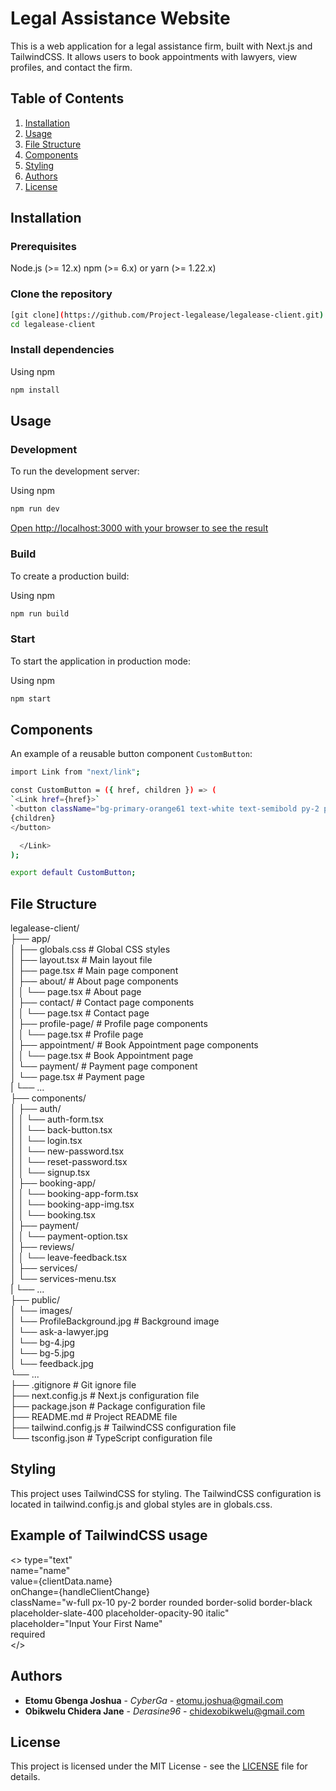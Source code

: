 # Legal Assistance Website

This is a web application for a legal assistance firm, built with Next.js and TailwindCSS. It allows users to book appointments with lawyers, view profiles, and contact the firm.

## Table of Contents

1. [Installation](#installation)
2. [Usage](#usage)
3. [File Structure](#file-structure)
4. [Components](#components)
5. [Styling](#styling)
6. [Authors](#authors)
7. [License](#license)

## Installation

### Prerequisites

Node.js (>= 12.x)
npm (>= 6.x) or yarn (>= 1.22.x)

### Clone the repository

```sh
[git clone](https://github.com/Project-legalease/legalease-client.git)
cd legalease-client
```

### Install dependencies

Using npm

```sh
npm install
```

## Usage

### Development

To run the development server:

Using npm

```sh
npm run dev
```

[Open http://localhost:3000 with your browser to see the result](http://localhost:3000)

### Build

To create a production build:

Using npm

```sh
npm run build
```

### Start

To start the application in production mode:

Using npm

```sh
npm start
```

## Components

An example of a reusable button component `CustomButton`:

```sh
import Link from "next/link";  

const CustomButton = ({ href, children }) => (
`<Link href={href}>`  
`<button className="bg-primary-orange61 text-white text-semibold py-2 px-4 rounded-md">`  
{children}  
</button>  

  </Link>  
);  

export default CustomButton;  
```  

## File Structure

legalease-client/  
├── app/  
│ ├── globals.css       # Global CSS styles  
│ ├── layout.tsx        # Main layout file  
│ ├── page.tsx          # Main page component  
│ ├── about/            # About page components  
│ │ └── page.tsx        # About page  
│ ├── contact/          # Contact page components  
│ │ └── page.tsx        # Contact page  
│ ├── profile-page/     # Profile page components  
│ │ └── page.tsx        # Profile page  
│ ├── appointment/      # Book Appointment page components  
│ │ └── page.tsx        # Book Appointment page  
│ └── payment/          # Payment page component  
│ └── page.tsx          # Payment page  
| └── ...  
├── components/  
│ ├── auth/  
│ │ └── auth-form.tsx  
│ │ └── back-button.tsx  
│ │ └── login.tsx  
│ │ └── new-password.tsx  
│ │ └── reset-password.tsx  
│ │ └── signup.tsx  
│ ├── booking-app/  
│ │ └── booking-app-form.tsx  
│ │ └── booking-app-img.tsx  
│ │ └── booking.tsx  
│ ├── payment/  
│ │ └── payment-option.tsx  
│ ├── reviews/  
│ │ └── leave-feedback.tsx  
│ ├── services/  
│ └── services-menu.tsx  
| └── ...  
├── public/  
│ └── images/  
│ └── ProfileBackground.jpg         # Background image  
│ └── ask-a-lawyer.jpg  
│ └── bg-4.jpg  
│ └── bg-5.jpg  
│ └── feedback.jpg  
 └── ...  
├── .gitignore              # Git ignore file  
├── next.config.js          # Next.js configuration file  
├── package.json            # Package configuration file  
├── README.md               # Project README file  
├── tailwind.config.js      # TailwindCSS configuration file  
└── tsconfig.json           # TypeScript configuration file

## Styling

This project uses TailwindCSS for styling. The TailwindCSS configuration is located in tailwind.config.js and global styles are in globals.css.

## Example of TailwindCSS usage

<>
type="text"  
name="name"  
value={clientData.name}  
onChange={handleClientChange}  
className="w-full px-10 py-2 border rounded border-solid border-black placeholder-slate-400 placeholder-opacity-90 italic"  
placeholder="Input Your First Name"  
required  
</>

## Authors

- **Etomu Gbenga Joshua** - _CyberGa_ - [etomu.joshua@gmail.com](mailto:etomu.joshua@gmail.com)
- **Obikwelu Chidera Jane** - _Derasine96_ - [chidexobikwelu@gmail.com](mailto:chidexobikwelu@gmail.com)

## License

This project is licensed under the MIT License - see the [LICENSE](LICENSE) file for details.
